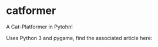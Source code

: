 # catformer
A Cat-Platformer in Pytohn!

Uses Python 3 and pygame, find the associated article here:
